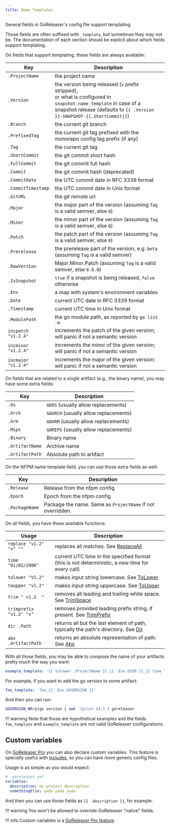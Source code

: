 ```yaml
---
title: Name Templates
---
```


Several fields in GoReleaser's config file support templating.

Those fields are often suffixed with `_template`, but sometimes they may not
be. The documentation of each section should be explicit about which fields
support templating.

On fields that support templating, these fields are always available:

| Key                 | Description                                                                                                                  |
|---------------------|------------------------------------------------------------------------------------------------------------------------------|
| `.ProjectName`      | the project name                                                                                                             |
| `.Version`          | the version being released (`v` prefix stripped),<br>or what is configured in `snapshot.name_template` in case of a snapshot release (defaults to `{{ .Version }}-SNAPSHOT-{{.ShortCommit}}`) |
| `.Branch`           | the current git branch                                                                                                       |
| `.PrefixedTag`      | the current git tag prefixed with the monorepo config tag prefix (if any)                                                    |
| `.Tag`              | the current git tag                                                                                                          |
| `.ShortCommit`      | the git commit short hash                                                                                                    |
| `.FullCommit`       | the git commit full hash                                                                                                     |
| `.Commit`           | the git commit hash (deprecated)                                                                                             |
| `.CommitDate`       | the UTC commit date in RFC 3339 format                                                                                       |
| `.CommitTimestamp`  | the UTC commit date in Unix format                                                                                           |
| `.GitURL`           | the git remote url                                                                                                           |
| `.Major`            | the major part of the version (assuming `Tag` is a valid semver, else `0`)                                                   |
| `.Minor`            | the minor part of the version (assuming `Tag` is a valid semver, else `0`)                                                   |
| `.Patch`            | the patch part of the version (assuming `Tag` is a valid semver, else `0`)                                                   |
| `.Prerelease`       | the prerelease part of the version, e.g. `beta` (assuming `Tag` is a valid semver)                                           |
| `.RawVersion`       | Major.Minor.Patch (assuming `Tag` is a valid semver, else `0.0.0`)                                                           |
| `.IsSnapshot`       | `true` if a snapshot is being released, `false` otherwise                                                                    |
| `.Env`              | a map with system's environment variables                                                                                    |
| `.Date`             | current UTC date in RFC 3339 format                                                                                          |
| `.Timestamp`        | current UTC time in Unix format                                                                                              |
| `.ModulePath`       | the go module path, as reported by `go list -m`                                                                              |
| `incpatch "v1.2.4"` | increments the patch of the given version; will panic if not a semantic version                                              |
| `incminor "v1.2.4"` | increments the minor of the given version; will panic if not a semantic version                                              |
| `incmajor "v1.2.4"` | increments the major of the given version; will panic if not a semantic version                                              |

On fields that are related to a single artifact (e.g., the binary name), you
may have some extra fields:

| Key             | Description                           |
|-----------------|---------------------------------------|
| `.Os`           | `GOOS` (usually allow replacements)   |
| `.Arch`         | `GOARCH` (usually allow replacements) |
| `.Arm`          | `GOARM` (usually allow replacements)  |
| `.Mips`         | `GOMIPS` (usually allow replacements) |
| `.Binary`       | Binary name                           |
| `.ArtifactName` | Archive name                          |
| `.ArtifactPath` | Absolute path to artifact             |

On the NFPM name template field, you can use those extra fields as well:

| Key            | Description                                                |
|----------------|------------------------------------------------------------|
| `.Release`     | Release from the nfpm config                               |
| `.Epoch`       | Epoch from the nfpm config                                 |
| `.PackageName` | Package the name. Same as `ProjectName` if not overridden. |

On all fields, you have these available functions:

| Usage                   | Description                                                                                                                    |
|-------------------------|--------------------------------------------------------------------------------------------------------------------------------|
| `replace "v1.2" "v" ""` | replaces all matches. See [ReplaceAll](https://golang.org/pkg/strings/#ReplaceAll)                                             |
| `time "01/02/2006"`     | current UTC time in the specified format (this is not deterministic, a new time for every call)                                |
| `tolower "V1.2"`        | makes input string lowercase. See [ToLower](https://golang.org/pkg/strings/#ToLower)                                           |
| `toupper "v1.2"`        | makes input string uppercase. See [ToUpper](https://golang.org/pkg/strings/#ToUpper)                                           |
| `trim " v1.2  "`        | removes all leading and trailing white space. See [TrimSpace](https://golang.org/pkg/strings/#TrimSpace)                       |
| `trimprefix "v1.2" "v"` | removes provided leading prefix string, if present. See [TrimPrefix](https://golang.org/pkg/strings/#TrimPrefix)               |
| `dir .Path`             | returns all but the last element of path, typically the path's directory. See [Dir](https://golang.org/pkg/path/filepath/#Dir) |
| `abs .ArtifactPath`     | returns an absolute representation of path. See [Abs](https://golang.org/pkg/path/filepath/#Abs)                               |

With all those fields, you may be able to compose the name of your artifacts
pretty much the way you want:

```yaml
example_template: '{{ tolower .ProjectName }}_{{ .Env.USER }}_{{ time "2006" }}'
```

For example, if you want to add the go version to some artifact:

```yaml
foo_template: 'foo_{{ .Env.GOVERSION }}'
```

And then you can run:

```sh
GOVERSION_NR=$(go version | awk '{print $3;}') goreleaser
```

!!! warning
    Note that those are hypothetical examples and the fields `foo_template` and
    `example_template` are not valid GoReleaser configurations.

## Custom variables

On [GoReleaser Pro](/pro/) you can also declare custom variables.
This feature is specially useful with [includes](/customization/includes/), so you can have more generic config files.

Usage is as simple as you would expect:

```yaml
# .goreleaser.yml
variables:
  description: my project description
  somethingElse: yada yada yada
```

And then you can use those fields as `{{ .description }}`, for example.

!!! warning
    You won't be allowed to override GoReleaser "native" fields.

!!! info
    Custom variables is a [GoReleaser Pro feature](/pro/).
